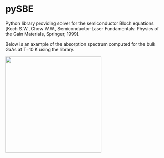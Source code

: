 # pySBE

Python library providing solver for the semiconductor Bloch equations [Koch S.W., Chow W.W., Semiconductor-Laser Fundamentals: Physics of the Gain Materials, Springer, 1999].

Below is an axample of the absorption spectrum computed for the bulk GaAs at T=10 K using the library.

<img src="https://user-images.githubusercontent.com/4588093/66798142-d454d280-ef58-11e9-8a61-f6a585f7eab1.png" width="300">

